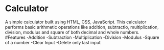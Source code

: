 # Calculator
A simple calculator built using HTML, CSS, JavaScript. This calculator performs basic arithmetic operations like addition, subtractio, multiplication, division, modulus and square of both decimal and whole numbers.
#Features
-Addition
-Subtraction
-Multiplication
-Division
-Modulus
-Square of a number
-Clear Input
-Delete only last input
